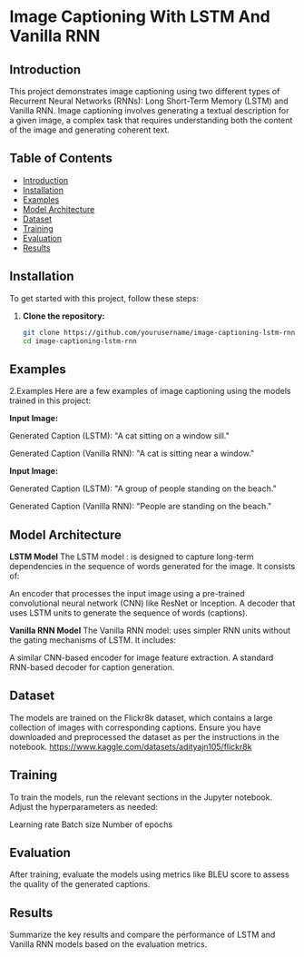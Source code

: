 # Image Captioning With LSTM And Vanilla RNN

## Introduction

This project demonstrates image captioning using two different types of Recurrent Neural Networks (RNNs): Long Short-Term Memory (LSTM) and Vanilla RNN. Image captioning involves generating a textual description for a given image, a complex task that requires understanding both the content of the image and generating coherent text.

## Table of Contents

- [Introduction](#introduction)
- [Installation](#installation)
- [Examples](#examples)
- [Model Architecture](#model-architecture)
- [Dataset](#dataset)
- [Training](#training)
- [Evaluation](#evaluation)
- [Results](#results)


## Installation

To get started with this project, follow these steps:

1. **Clone the repository:**
   ```bash
   git clone https://github.com/yourusername/image-captioning-lstm-rnn.git
   cd image-captioning-lstm-rnn

## Examples
2.Examples
Here are a few examples of image captioning using the models trained in this project:

**Input Image:**

Generated Caption (LSTM): "A cat sitting on a window sill."

Generated Caption (Vanilla RNN): "A cat is sitting near a window."

**Input Image:**

Generated Caption (LSTM): "A group of people standing on the beach."

Generated Caption (Vanilla RNN): "People are standing on the beach."

## Model Architecture
**LSTM Model**
The LSTM model :
is designed to capture long-term dependencies in the sequence of words generated for the image. It consists of:

An encoder that processes the input image using a pre-trained convolutional neural network (CNN) like ResNet or Inception.
A decoder that uses LSTM units to generate the sequence of words (captions).

**Vanilla RNN Model**
The Vanilla RNN model:
uses simpler RNN units without the gating mechanisms of LSTM. It includes:

A similar CNN-based encoder for image feature extraction.
A standard RNN-based decoder for caption generation.

## Dataset
The models are trained on the Flickr8k dataset, which contains a large collection of images with corresponding captions. Ensure you have downloaded and preprocessed the dataset as per the instructions in the notebook.
         https://www.kaggle.com/datasets/adityajn105/flickr8k

## Training
To train the models, run the relevant sections in the Jupyter notebook. Adjust the hyperparameters as needed:

Learning rate
Batch size
Number of epochs

## Evaluation
After training, evaluate the models using metrics like BLEU score to assess the quality of the generated captions.

## Results
Summarize the key results and compare the performance of LSTM and Vanilla RNN models based on the evaluation metrics.

  

